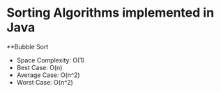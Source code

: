 # Sorting Algorithms implemented in Java

**Bubble Sort 
- Space Complexity: O(1)
- Best Case: O(n)
- Average Case: O(n^2)
- Worst Case: O(n^2)
 

